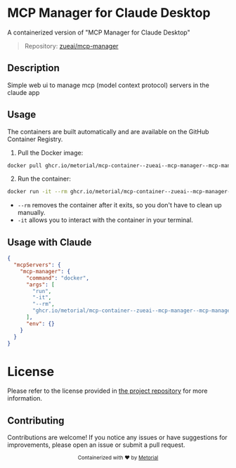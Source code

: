 
# MCP Manager for Claude Desktop

A containerized version of "MCP Manager for Claude Desktop"

> Repository: [zueai/mcp-manager](https://github.com/zueai/mcp-manager)

## Description

Simple web ui to manage mcp (model context protocol) servers in the claude app


## Usage

The containers are built automatically and are available on the GitHub Container Registry.

1. Pull the Docker image:

```bash
docker pull ghcr.io/metorial/mcp-container--zueai--mcp-manager--mcp-manager
```

2. Run the container:

```bash
docker run -it --rm ghcr.io/metorial/mcp-container--zueai--mcp-manager--mcp-manager 
```

- `--rm` removes the container after it exits, so you don't have to clean up manually.
- `-it` allows you to interact with the container in your terminal.



## Usage with Claude

```json
{
  "mcpServers": {
    "mcp-manager": {
      "command": "docker",
      "args": [
        "run",
        "-it",
        "--rm",
        "ghcr.io/metorial/mcp-container--zueai--mcp-manager--mcp-manager"
      ],
      "env": {}
    }
  }
}
```

# License

Please refer to the license provided in [the project repository](https://github.com/zueai/mcp-manager) for more information.

## Contributing

Contributions are welcome! If you notice any issues or have suggestions for improvements, please open an issue or submit a pull request.

<div align="center">
  <sub>Containerized with ❤️ by <a href="https://metorial.com">Metorial</a></sub>
</div>
  